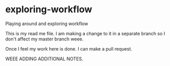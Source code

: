 # exploring-workflow
Playing around and exploring workflow 

This is my read me file. I am making a change to it in a separate branch so I don't affect my master branch weee. 

Once I feel my work here is done. I can make a pull request. 

WEEE ADDING ADDITIONAL NOTES.
